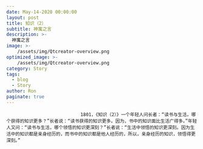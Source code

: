```yaml
---
date: May-14-2020 00:00:00
layout: post
title: 知识（2）
subtitle: 神寓之言
description: >-
  神寓之言
image: >-
    /assets/img/Qtcreator-overview.png
optimized_image: >-
    /assets/img/Qtcreator-overview.png
category: Story
tags:
  - blog
  - Story
author: Ron
paginate: true
---
```


							　　1801，《知识（2）》一个年轻人问长者：“读书与生活，哪个获得的知识更多？”长者说：“读书获得的知识更多。因为，书中的知识面比生活广得多。”年轻人又问：“读书与生活，哪个领悟的知识更深刻？”长者说：“生活中领悟的知识更深刻。因为生活中的知识都是亲身经历的，而书中的知识都是他人经历的，所以，亲身经历的知识，领悟得更深刻。”
							
							
						
